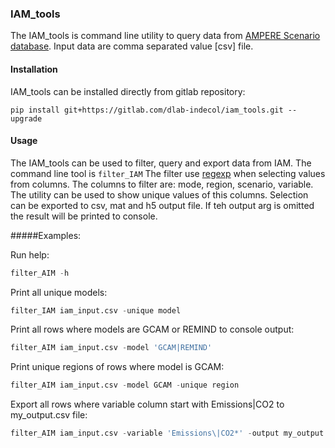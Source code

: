 ### IAM_tools
The IAM_tools is command line utility to query data from [AMPERE Scenario database](http://www.iiasa.ac.at/web/home/research/researchPrograms/Energy/AMPERE_Scenario_database.html).
Input data are comma separated value [csv] file.

#### Installation
IAM_tools can be installed directly from gitlab repository:

```pip install git+https://gitlab.com/dlab-indecol/iam_tools.git --upgrade```

#### Usage
The IAM_tools can be used to filter, query and export data from IAM.
The command line tool is ```filter_IAM```
The filter use [regexp](https://docs.python.org/3.6/howto/regex.html)
when selecting values from columns.
The columns to filter are: mode, region, scenario, variable.
The utility can be used to show unique values of this columns.
Selection can be exported to csv, mat and h5 output file.
If teh output arg is omitted the result will be printed to console.

#####Examples:

Run help:
```python
filter_AIM -h
```
Print all unique models:

```python
filter_IAM iam_input.csv -unique model
```
     
Print all rows where models are GCAM or REMIND to console output:
```python
filter_AIM iam_input.csv -model 'GCAM|REMIND'
```
   
Print unique regions of rows where model is GCAM:
```python
filter_AIM iam_input.csv -model GCAM -unique region
```
     
Export all rows where variable column start with Emissions|CO2 to my_output.csv file:
```python
filter_AIM iam_input.csv -variable 'Emissions\|CO2*' -output my_output.csv
```

